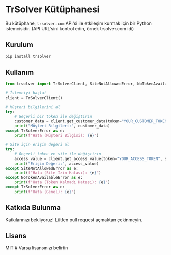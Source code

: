 # TrSolver Kütüphanesi

Bu kütüphane, `trsolver.com` API'si ile etkileşim kurmak için bir Python istemcisidir. (API URL'sini kontrol edin, örnek trsolver.com idi)

## Kurulum

```bash
pip install trsolver
```

## Kullanım

```python
from trsolver import TrSolverClient, SiteNotAllowedError, NoTokenAvailableError, TrSolverError

# İstemciyi başlat
client = TrSolverClient()

# Müşteri bilgilerini al
try:
    # Geçerli bir token ile değiştirin
    customer_data = client.get_customer_data(token="YOUR_CUSTOMER_TOKEN")
    print("Müşteri Bilgileri:", customer_data)
except TrSolverError as e:
    print(f"Hata (Müşteri Bilgisi): {e}")

# Site için erişim değeri al
try:
    # Geçerli token ve site ile değiştirin
    access_value = client.get_access_value(token="YOUR_ACCESS_TOKEN", site="http://example.com")
    print("Erişim Değeri:", access_value)
except SiteNotAllowedError as e:
    print(f"Hata (Site İzin Hatası): {e}")
except NoTokenAvailableError as e:
    print(f"Hata (Token Kalmadı Hatası): {e}")
except TrSolverError as e:
    print(f"Hata (Genel): {e}")

```

## Katkıda Bulunma

Katkılarınızı bekliyoruz! Lütfen pull request açmaktan çekinmeyin.

## Lisans

MIT # Varsa lisansınızı belirtin 